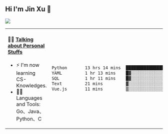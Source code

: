 
## Hi I'm Jin Xu 👋
![](https://komarev.com/ghpvc/?username=jiayouxujin&color=brightgreen&label=PROFILE+VIEWS)



<table align="center">
<tr>
<td valign="top" width="60%">

#### 🏋️‍♀️ <a href="https://github.com/jiayouxujin" target="_blank">Talking about Personal Stuffs</a>
<!-- recent_releases starts -->

- ⚡  I'm now learning CS-Knowledges.  
- 🏊‍♂️ Languages and Tools: Go、Java、Python、C
<!-- recent_releases ends -->
</td>
<td>
 
<!--START_SECTION:waka-->

```txt
Python       13 hrs 14 mins  ████████████████████░░░░░   79.36 %
YAML         1 hr 13 mins    █▓░░░░░░░░░░░░░░░░░░░░░░░   07.32 %
SQL          1 hr 11 mins    █▓░░░░░░░░░░░░░░░░░░░░░░░   07.17 %
Text         21 mins         ▓░░░░░░░░░░░░░░░░░░░░░░░░   02.17 %
Vue.js       11 mins         ▒░░░░░░░░░░░░░░░░░░░░░░░░   01.15 %
```

<!--END_SECTION:waka-->
 
</td>
</tr>
</table>





